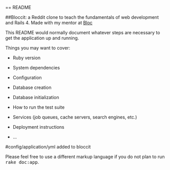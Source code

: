 == README

##Bloccit: a Reddit clone to teach the fundamentals of web development and Rails 4.
  Made with my mentor at [Bloc](http://bloc.io)
  
This README would normally document whatever steps are necessary to get the
application up and running.

Things you may want to cover:

* Ruby version

* System dependencies

* Configuration

* Database creation

* Database initialization

* How to run the test suite

* Services (job queues, cache servers, search engines, etc.)

* Deployment instructions

* ...

#config/application/yml added to bloccit

Please feel free to use a different markup language if you do not plan to run
<tt>rake doc:app</tt>.

